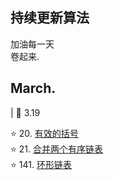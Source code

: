 ## 持续更新算法
加油每一天 <br />
卷起来.

## March.
| 📅 3.19

⭐ 20. <a href="https://leetcode.cn/problems/valid-parentheses/description/" target="_blank">有效的括号</a><br/>
⭐ 21. <a href="https://leetcode.cn/problems/merge-two-sorted-lists/description/" target="_blank">合并两个有序链表</a><br/>
⭐ 141. <a href="https://leetcode.cn/problems/linked-list-cycle/description/" target="_blank">环形链表</a><br/>